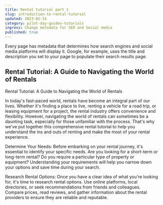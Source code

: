 ```yaml
---
title: Rental tutorial part 1
slug: introduction-to-rental-tutorial
updated: 2023-02-14
category: pilot-day-guides-tutorials
ingress: Change metadata for SEO and Social media
published: true
---
```


Every page has metadata that determines how search engines and social
media platforms will display it. Google, for example, uses the title and
description you set to your page to populate their search results page.

## Rental Tutorial: A Guide to Navigating the World of Rentals

Rental Tutorial: A Guide to Navigating the World of Rentals

In today's fast-paced world, rentals have become an integral part of our
lives. Whether it's finding a place to live, renting a vehicle for a
road trip, or leasing equipment for a project, the rental industry
offers convenience and flexibility. However, navigating the world of
rentals can sometimes be a daunting task, especially for those
unfamiliar with the process. That's why we've put together this
comprehensive rental tutorial to help you understand the ins and outs of
renting and make the most of your rental experience.

Determine Your Needs: Before embarking on your rental journey, it's
essential to identify your specific needs. Are you looking for a
short-term or long-term rental? Do you require a particular type of
property or equipment? Understanding your requirements will help you
narrow down your options and save time during your search.

Research Rental Options: Once you have a clear idea of what you're
looking for, it's time to research rental options. Use online platforms,
local directories, or seek recommendations from friends and colleagues.
Compare prices, read reviews, and gather information about the rental
providers to ensure they are reliable and reputable.
